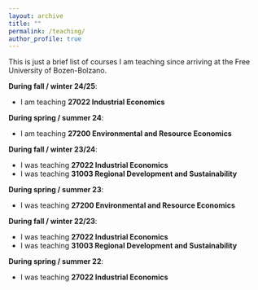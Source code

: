```yaml
---
layout: archive
title: ""
permalink: /teaching/
author_profile: true
---
```


This is just a brief list of courses I am teaching since arriving at the Free University of Bozen-Bolzano.

**During fall / winter 24/25**:
<ul>
    <li>I am teaching <b>27022 Industrial Economics</b></li>
</ul>

**During spring / summer 24**:
<ul>
    <li>I am teaching <b>27200 Environmental and Resource Economics</b></li>
</ul>

**During fall / winter 23/24**:
<ul>
    <li>I was teaching <b>27022 Industrial Economics</b></li> 
    <li>I was teaching <b>31003 Regional Development and Sustainability</b></li>
</ul>

**During spring / summer 23**:
<ul>
    <li>I was teaching <b>27200 Environmental and Resource Economics</b></li>
</ul>

**During fall / winter 22/23**:
<ul>
    <li>I was teaching <b>27022 Industrial Economics</b></li> 
    <li>I was teaching <b>31003 Regional Development and Sustainability</b></li>
</ul>

**During spring / summer 22**:
<ul>
    <li>I was teaching <b>27022 Industrial Economics</b></li>
</ul>



